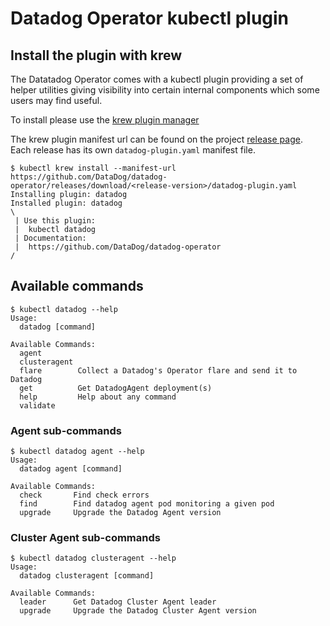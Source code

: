 # Datadog Operator kubectl plugin

## Install the plugin with krew

The Datatadog Operator comes with a kubectl plugin providing a set of helper utilities giving visibility into certain internal components which some users may find useful.

To install please use the [krew plugin manager](https://krew.sigs.k8s.io/)

The krew plugin manifest url can be found on the project [release page](https://github.com/DataDog/datadog-operator/releases). Each release has its own `datadog-plugin.yaml` manifest file.

```console
$ kubectl krew install --manifest-url https://github.com/DataDog/datadog-operator/releases/download/<release-version>/datadog-plugin.yaml
Installing plugin: datadog
Installed plugin: datadog
\
 | Use this plugin:
 | 	kubectl datadog
 | Documentation:
 | 	https://github.com/DataDog/datadog-operator
/
```

## Available commands

```console
$ kubectl datadog --help
Usage:
  datadog [command]

Available Commands:
  agent
  clusteragent
  flare        Collect a Datadog's Operator flare and send it to Datadog
  get          Get DatadogAgent deployment(s)
  help         Help about any command
  validate

```

### Agent sub-commands

```console
$ kubectl datadog agent --help
Usage:
  datadog agent [command]

Available Commands:
  check       Find check errors
  find        Find datadog agent pod monitoring a given pod
  upgrade     Upgrade the Datadog Agent version

```

### Cluster Agent sub-commands

```console
$ kubectl datadog clusteragent --help
Usage:
  datadog clusteragent [command]

Available Commands:
  leader      Get Datadog Cluster Agent leader
  upgrade     Upgrade the Datadog Cluster Agent version
```

